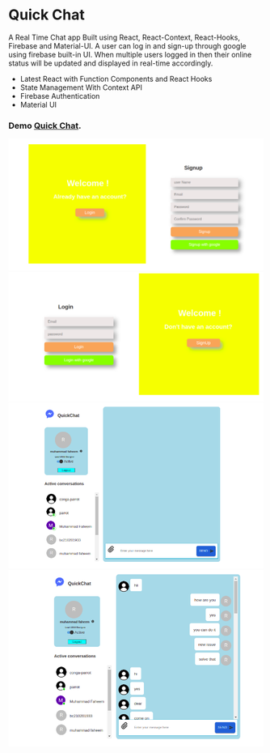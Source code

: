 # Quick Chat

A Real Time Chat app Built using React, React-Context, React-Hooks, Firebase and Material-UI. A user can log in and sign-up through google using firebase built-in UI. When multiple users logged in then their online status will be updated and displayed in real-time accordingly.

<ul>
  <li>Latest React with Function Components and React Hooks</li>
  <li>State Management With Context API</li>
  <li>Firebase Authentication</li>
  <li>Material UI</li>
</ul>

### Demo [Quick Chat](https://silly-joliot-1301d8.netlify.app/).

<p align="center">
  <img src="./public/signup.png">
  <br />
  <img src="./public/login.png">
  <br />
   <img src="./public/main.png">
  <br />
   <img src="./public/chatRoom.png">
  <br />
</p>
